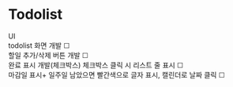 # Todolist
 UI<br>
 todolist 화면 개발 ☐ <br>
 할일 추가/삭제 버튼 개발 ☐ <br>
 완료 표시 개발(체크박스) 체크박스 클릭 시 리스트 줄 표시 ☐ <br>
 마감일 표시+ 일주일 남았으면 빨간색으로 글자 표시, 캘린더로 날짜 클릭  ☐ <br>
